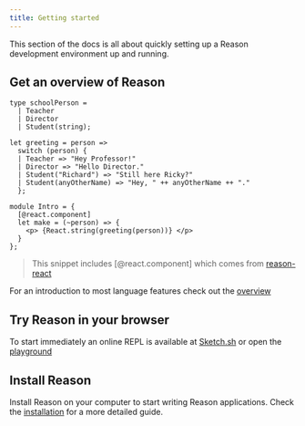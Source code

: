 ```yaml
---
title: Getting started
---
```


This section of the docs is all about quickly setting up a Reason development environment up and running.

## Get an overview of Reason

```reason
type schoolPerson =
  | Teacher
  | Director
  | Student(string);

let greeting = person =>
  switch (person) {
  | Teacher => "Hey Professor!"
  | Director => "Hello Director."
  | Student("Richard") => "Still here Ricky?"
  | Student(anyOtherName) => "Hey, " ++ anyOtherName ++ "."
  };

module Intro = {
  [@react.component]
  let make = (~person) => {
    <p> {React.string(greeting(person))} </p>
  }
};
```
> This snippet includes [@react.component] which comes from [reason-react](https://reasonml.github.io/reason-react/)

For an introduction to most language features check out the [overview](overview.md)

## Try Reason in your browser

To start immediately an online REPL is available at [Sketch.sh](https://sketch.sh)
or open the [playground](https://reasonml.github.io/en/try)

## Install Reason

Install Reason on your computer to start writing Reason applications.
Check the [installation](installation.md) for a more detailed guide.
